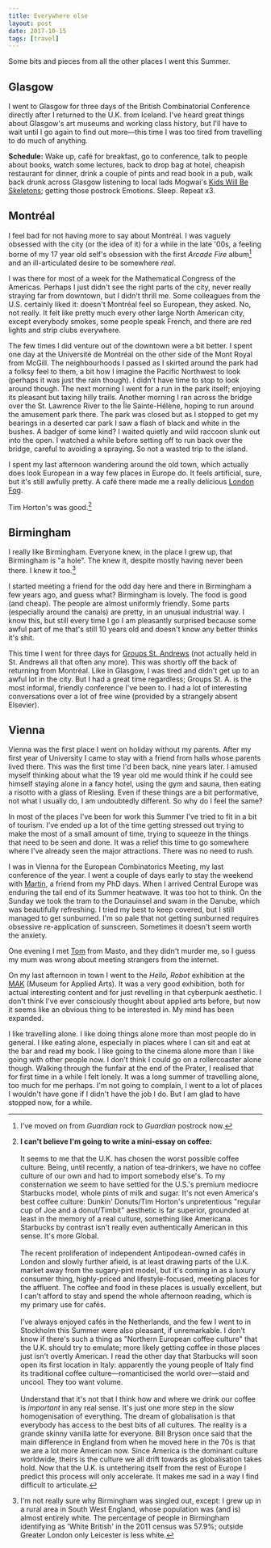 ```yaml
---
title: Everywhere else
layout: post
date: 2017-10-15
tags: [travel]
---
```


Some bits and pieces from all the other places I went this Summer.

## Glasgow
I went to Glasgow for three days of the British Combinatorial Conference directly after I returned to the U.K. from Iceland. I've heard great things about Glasgow's art museums and working class history, but I'll have to wait until I go again to find out more&mdash;this time I was too tired from travelling to do much of anything.

**Schedule:** Wake up, caf&eacute; for breakfast, go to conference, talk to people about books, watch some lectures, back to drop bag at hotel, cheapish restaurant for dinner, drink a couple of pints and read book in a pub, walk back drunk across Glasgow listening to local lads Mogwai's [Kids Will Be Skeletons](https://www.youtube.com/watch?v=KX8ebGCzGeo); getting those postrock Emotions. Sleep. Repeat x3.

## Montr&eacute;al
I feel bad for not having more to say about Montr&eacute;al. I was vaguely obsessed with the city (or the idea of it) for a while in the late '00s, a feeling borne of my 17 year old self's obsession with the first *Arcade Fire* album[^1] and an ill-articulated desire to be somewhere *real*.

I was there for most of a week for the Mathematical Congress of the Americas. Perhaps I just didn't see the right parts of the city, never really straying far from  downtown, but I didn't thrill me. Some colleagues from the U.S. certainly liked it: doesn't Montr&eacute;al feel so European, they asked. No, not really. It felt like pretty much every other large North American city, except everybody smokes, some people speak French, and there are red lights and strip clubs everywhere.

The few times I did venture out of the downtown were a bit better. I spent one day at the Université de Montr&eacute;al on the other side of the Mont Royal from McGill. The neighbourhoods I passed as I skirted around the park had a folksy feel to them, a bit how I imagine the Pacific Northwest to look (perhaps it was just the rain though). I didn't have time to stop to look around though. The next morning I went for a run in the park itself; enjoying its pleasant but taxing hilly trails. Another morning I ran across the bridge over the St. Lawrence River to the Île Sainte-Hélène, hoping to run around the amusement park there. The park was closed but as I stopped to get my bearings in a deserted car park I saw a flash of black and white in the bushes. A badger of some kind? I waited quietly and wild raccoon slunk out into the open. I watched a while before setting off to run back over the bridge, careful to avoiding a spraying. So not a wasted trip to the island.

I spent my last afternoon wandering around the old town, which actually does look European in a way few places in Europe do. It feels artificial, sure, but it's still awfully pretty. A caf&eacute; there made me a really delicious [London Fog](https://en.wikibooks.org/wiki/Cookbook:London_Fog).

Tim Horton's was good.[^2]

## Birmingham

I really like Birmingham. Everyone knew, in the place I grew up, that Birmingham is "a hole". The knew it, despite mostly having never been there. I knew it too.[^3]

I started meeting a friend for the odd day here and there in Birmingham a few years ago, and guess what? Birmingham is lovely. The food is good (and cheap). The people are almost uniformly friendly. Some parts (especially around the canals) are pretty, in an unusual industrial way. I know this, but still every time I go I am pleasantly surprised because some awful part of me that's still 10 years old and doesn't know any better thinks it's shit.

This time I went for three days for [Groups St. Andrews](http://www.groupsstandrews.org/) (not actually held in St. Andrews all that often any more). This was shortly off the back of returning from Montr&eacute;al. Like in Glasgow, I was tired and didn't get up to an awful lot in the city. But I had a great time regardless; Groups St. A. is the most informal, friendly conference I've been to. I had a lot of interesting conversations over a lot of free wine (provided by a strangely absent Elsevier).

## Vienna

Vienna was the first place I went on holiday without my parents. After my first year of University I came to stay with a friend from halls whose parents lived there. This was the first time I'd been back, nine years later. I amused myself thinking about what the 19 year old me would think if he could see himself staying alone in a fancy hotel, using the gym and sauna, then eating a risotto with a glass of Riesling. Even if these things are a bit performative, not what I usually do, I am undoubtedly different. So why do I feel the same?

In most of the places I've been for work this Summer I've tried to fit in a bit of tourism. I've ended up a lot of the time getting stressed out trying to make the most of a small amount of time, trying to squeeze in the things that need to be seen and done. It was a relief this time to go somewhere where I've already seen the major attractions. There was no need to rush.

I was in Vienna for the European Combinatorics Meeting, my last conference of the year. I went a couple of days early to stay the weekend with [Martin](http://www.mat.univie.ac.at/~finnsell/), a friend from my PhD days. When I arrived Central Europe was enduring the tail end of its Summer heatwave. It was too hot to think. On the Sunday we took the tram to the Donauinsel and swam in the Danube, which was beautifully refreshing. I tried my best to keep covered, but I still managed to get sunburned. I'm so pale that not getting sunburned requires obsessive re-application of sunscreen. Sometimes it doesn't seem worth the anxiety.

One evening I met [Tom](https://slime.global/@tom) from Masto, and they didn't murder me, so I guess my mum was wrong about meeting strangers from the internet.

On my last afternoon in town I went to the *Hello, Robot* exhibition at the [MAK](https://www.wien.info/en/sightseeing/museums-exhibitions/top/mak) (Museum for Applied Arts). It was a very good exhibition, both for actual interesting content and for just revelling in that cyberpunk aesthetic. I don't think I've ever consciously thought about applied arts before, but now it seems like an obvious thing to be interested in. My mind has been expanded.

I like travelling alone. I like doing things alone more than most people do in general. I like eating alone, especially in places where I can sit and eat at the bar and read my book. I like going to the cinema alone more than I like going with other people now. I don't think I could go on a rollercoaster alone though. Walking through the funfair at the end of the Prater, I realised that for first time in a while I felt lonely. It was a long summer of travelling alone, too much for me perhaps. I'm not going to complain, I went to a lot of places I wouldn't have gone if I didn't have the job I do. But I am glad to have stopped now, for a while.

[^1]: I've moved on from *Guardian* rock to *Guardian* postrock now.
[^2]: **I can't believe I'm going to write a mini-essay on coffee:**<br><br>It seems to me that the U.K. has chosen the worst possible coffee culture. Being, until recently, a nation of tea-drinkers, we have no coffee culture of our own and had to import somebody else's. To my consternation we seem to have settled for the U.S.'s premium mediocre Starbucks model, whole pints of milk and sugar. It's not even America's best coffee culture: Dunkin' Donuts/Tim Horton's unpretentious "regular cup of Joe and a donut/Timbit" aesthetic is far superior, grounded at least in the memory of a real culture, something like Americana. Starbucks by contrast isn't really even authentically American in this sense. It's more Global.<br><br>The recent proliferation of independent Antipodean-owned caf&eacute;s in London and slowly further afield, is at least drawing parts of the U.K. market away from the sugary-pint model, but it's coming in as a luxury consumer thing, highly-priced and lifestyle-focused, meeting places for the affluent. The coffee and food in these places is usually excellent, but I can't afford to stay and spend the whole afternoon reading, which is my primary use for caf&eacute;s.<br><br>I've always enjoyed caf&eacute;s in the Netherlands, and the few I went to in Stockholm this Summer were also pleasant, if unremarkable. I don't know if there's such a thing as "Northern European coffee culture" that the U.K. should try to emulate; more likely getting coffee in those places just isn't overtly American. I read the other day that Starbucks will soon open its first location in Italy: apparently the young people of Italy find its traditional coffee culture&mdash;romanticised the world over&mdash;staid and uncool. They too want volume.<br><br>Understand that it's not that I think how and where we drink our coffee is *important* in any real sense. It's just one more step in the slow homogenisation of everything. The dream of globalisation is that everybody has access to the best bits of all cultures. The reality is a grande skinny vanilla latte for everyone. Bill Bryson once said that the main difference in England from when he moved here in the 70s is that we are a lot more American now. Since America is the dominant culture worldwide, theirs is the culture we all drift towards as globalisation takes hold. Now that the U.K. is untethering itself from the rest of Europe I predict this process will only accelerate. It makes me sad in a way I find difficult to articulate.

[^3]: I'm not really sure why Birmingham was singled out, except: I grew up in a rural area in South West England, whose population was (and is) almost entirely white. The percentage of people in Birmingham identifying as 'White British' in the 2011 census was 57.9%; outside Greater London only Leicester is less white.
